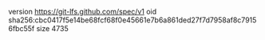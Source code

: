 version https://git-lfs.github.com/spec/v1
oid sha256:cbc0417f5e14be68fcf68f0e45661e7b6a861ded27f7d7958af8c79156fbc55f
size 4735
